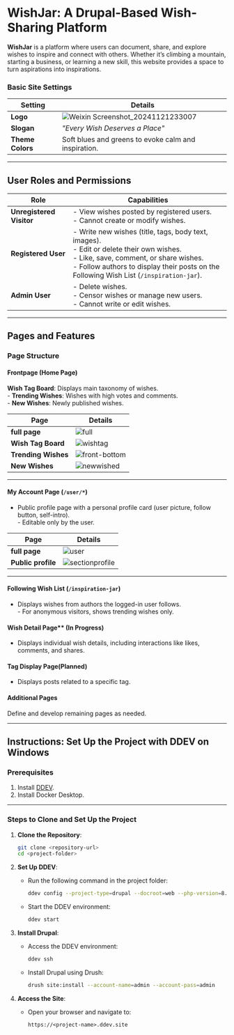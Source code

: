 # WishJar: A Drupal-Based Wish-Sharing Platform
**WishJar** is a platform where users can document, share, and explore wishes to inspire and connect with others. 
Whether it’s climbing a mountain, starting a business, or learning a new skill, this website provides a space to turn aspirations into inspirations.


### **Basic Site Settings**

| **Setting**      | **Details**                             |
|-------------------|-----------------------------------------|
| **Logo**          |![Weixin Screenshot_20241121233007](https://github.com/user-attachments/assets/67767544-baaa-4668-92df-bd62918f6c20) |
| **Slogan**        | *"Every Wish Deserves a Place"*         |
| **Theme Colors**  | Soft blues and greens to evoke calm and inspiration. |

---

## **User Roles and Permissions**

| **Role**             | **Capabilities**                                                                                  |
|-----------------------|--------------------------------------------------------------------------------------------------|
| **Unregistered Visitor** | - View wishes posted by registered users. <br> - Cannot create or modify wishes.               |
| **Registered User**   | - Write new wishes (title, tags, body text, images). <br> - Edit or delete their own wishes. <br> - Like, save, comment, or share wishes. <br> - Follow authors to display their posts on the Following Wish List (`/inspiration-jar`). |
| **Admin User**        | - Delete wishes. <br> - Censor wishes or manage new users. <br> - Cannot write or edit wishes.   |

---

## **Pages and Features**



### **Page Structure**
#### Frontpage (Home Page)
**Wish Tag Board**: Displays main taxonomy of wishes. <br> - **Trending Wishes**: Wishes with high votes and comments. <br> - **New Wishes**: Newly published wishes. 

| **Page**                      | **Details**                                                                                           |
|--------------------------------|-------------------------------------------------------------------------------------------------------|
| **full page**      |![full](https://github.com/user-attachments/assets/7a571cfe-bfd3-422a-acdc-fc2ce6b0b0c5)|
| **Wish Tag Board**      |![wishtag](https://github.com/user-attachments/assets/b8c49a16-4401-436f-b752-07fdba9a9517) |
| **Trending Wishes** |![front-bottom](https://github.com/user-attachments/assets/931b29a0-aaad-4c6b-9f56-12708233018c) |
| **New Wishes** | ![newwished](https://github.com/user-attachments/assets/76495f7f-79aa-466a-8e3b-56f515498029)|

---

#### My Account Page (`/user/*`)
- Public profile page with a personal profile card (user picture, follow button, self-intro). <br> - Editable only by the user. 

| **Page**                      | **Details**                                                                                           |
|--------------------------------|-------------------------------------------------------------------------------------------------------|
| **full page**      | ![user](https://github.com/user-attachments/assets/bc460179-3a75-4cdb-a2ad-39035a81c394)|
| **Public profile** | ![sectionprofile](https://github.com/user-attachments/assets/8c887588-56bb-4671-91e0-2313a3bf1b88) |

 ---
#### Following Wish List (`/inspiration-jar`)
- Displays wishes from authors the logged-in user follows. <br> - For anonymous visitors, shows trending wishes only.

#### Wish Detail Page** (In Progress)
- Displays individual wish details, including interactions like likes, comments, and shares.

#### Tag Display Page(Planned) 
- Displays posts related to a specific tag. 

####  Additional Pages 
 Define and develop remaining pages as needed.

---

## **Instructions: Set Up the Project with DDEV on Windows**

### **Prerequisites**
1. Install [DDEV](https://ddev.readthedocs.io/en/stable/).
2. Install Docker Desktop.

---

### **Steps to Clone and Set Up the Project**

1. **Clone the Repository**:
   ```bash
   git clone <repository-url>
   cd <project-folder>
   ```

2. **Set Up DDEV**:
   - Run the following command in the project folder:
     ```bash
     ddev config --project-type=drupal --docroot=web --php-version=8.1 
     ```
   - Start the DDEV environment:
     ```bash
     ddev start
     ```

3. **Install Drupal**:
   - Access the DDEV environment:
     ```bash
     ddev ssh
     ```
   - Install Drupal using Drush:
     ```bash
     drush site:install --account-name=admin --account-pass=admin
     ```

4. **Access the Site**:
   - Open your browser and navigate to:
     ```
     https://<project-name>.ddev.site
     ```
 
